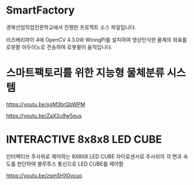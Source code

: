 # SmartFactory

경북산업직업전문학교에서 진행한 프로젝트 소스 파일입니다.

라즈베리파이 4에 OpenCV 4.3.0와 WiringPi를 설치하여 영상인식한 물체의 좌표를 로봇팔 아두이노로 전송하여
로봇팔이 움직입니다.


# 스마트팩토리를 위한 지능형 물체분류 시스템

https://youtu.be/sgM3brQbWPM

https://youtu.be/ZaX2u9w5eus

# INTERACTIVE 8x8x8 LED CUBE

인터랙티브 주사위로 제어하는 8X8X8 LED CUBE
자이로센서로 주사위의 각 면과 속도를 판단하여
블루투스 통신으로 LED CUBE를 제어함

https://youtu.be/zsmSHX0vcuo
